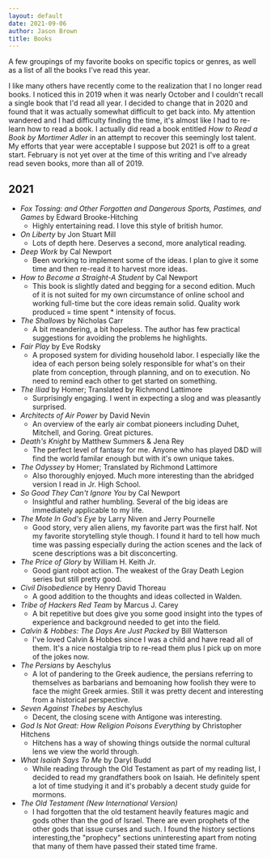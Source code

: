 ```yaml
---
layout: default
date: 2021-09-06
author: Jason Brown
title: Books
---
```

A few groupings of my favorite books on specific topics or genres, as well as a list of all the books I've read this year.

I like many others have recently come to the realization that I no longer read books. I noticed this in 2019 when it was nearly October and I couldn't recall a single book that I'd read all year. I decided to change that in 2020 and found that it was actually somewhat difficult to get back into. My attention wandered and I had difficulty finding the time, it's almost like I had to re-learn how to read a book. I actually did read a book entitled *How to Read a Book by Mortimer Adler* in an attempt to recover this seemingly lost talent. My efforts that year were acceptable I suppose but 2021 is off to a great start. February is not yet over at the time of this writing and I've already read seven books, more than all of 2019.

## 2021
* *Fox Tossing: and Other Forgotten and Dangerous Sports, Pastimes, and Games* by Edward Brooke-Hitching
	* Highly entertaining read. I love this style of british humor.
* *On Liberty* by Jon Stuart Mill
	* Lots of depth here. Deserves a second, more analytical reading.
* *Deep Work* by Cal Newport
	* Been working to implement some of the ideas. I plan to give it some time and then re-read it to harvest more ideas.
* *How to Become a Straight-A Student* by Cal Newport
	* This book is slightly dated and begging for a second edition. Much of it is not suited for my own circumstance of online school and working full-time but the core ideas remain solid. Quality work produced = time spent * intensity of focus.
* *The Shallows* by Nicholas Carr
	* A bit meandering, a bit hopeless. The author has few practical suggestions for avoiding the problems he highlights.
* *Fair Play* by Eve Rodsky
	* A proposed system for dividing household labor. I especially like the idea of each person being solely responsible for what's on their plate from conception, through planning, and on to execution. No need to remind each other to get started on something.
* *The Iliad* by Homer; Translated by Richmond Lattimore
	* Surprisingly engaging. I went in expecting a slog and was pleasantly surprised.
* *Architects of Air Power* by David Nevin
	* An overview of the early air combat pioneers including Duhet, Mitchell, and Goring. Great pictures.
* *Death's Knight* by Matthew Summers & Jena Rey
	* The perfect level of fantasy for me. Anyone who has played D&D will find the world familar enough but with it's own unique takes.
* *The Odyssey* by Homer; Translated by Richmond Lattimore
	* Also thoroughly enjoyed. Much more interesting than the abridged version I read in Jr. High School.
* *So Good They Can't Ignore You* by Cal Newport
	* Insightful and rather humbling. Several of the big ideas are immediately applicable to my life.
* *The Mote In God's Eye* by Larry Niven and Jerry Pournelle
	* Good story, very alien aliens, my favorite part was the first half. Not my favorite storytelling style though. I found it hard to tell how much time was passing especially during the action scenes and the lack of scene descriptions was a bit disconcerting.
* *The Price of Glory* by William H. Keith Jr.
	* Good giant robot action. The weakest of the Gray Death Legion series but still pretty good.
* *Civil Disobedience* by Henry David Thoreau
	* A good addition to the thoughts and ideas collected in Walden.
* *Tribe of Hackers Red Team* by Marcus J. Carey
	* A bit repetitive but does give you some good insight into the types of experience and background needed to get into the field.
* *Calvin & Hobbes: The Days Are Just Packed* by Bill Watterson
	* I've loved Calvin & Hobbes since I was a child and have read all of them. It's a nice nostalgia trip to re-read them plus I pick up on more of the jokes now.
* *The Persians* by Aeschylus
	* A lot of pandering to the Greek audience, the persians referring to themselves as barbarians and bemoaning how foolish they were to face the might Greek armies. Still it was pretty decent and interesting from a historical perspective.
* *Seven Against Thebes* by Aeschylus
	* Decent, the closing scene with Antigone was interesting.
* *God Is Not Great: How Religion Poisons Everything* by Christopher Hitchens
	* Hitchens has a way of showing things outside the normal cultural lens we view the world through.
* *What Isaiah Says To Me* by Daryl Budd
	* While reading through the Old Testament as part of my reading list, I decided to read my grandfathers book on Isaiah. He definitely spent a lot of time studying it and it's probably a decent study guide for mormons.
* *The Old Testament (New International Version)*
	* I had forgotten that the old testament heavily features magic and gods other than the god of Israel. There are even prophets of the other gods that issue curses and such. I found the history sections interesting,the "prophecy" sections uninteresting apart from noting that many of them have passed their stated time frame.

